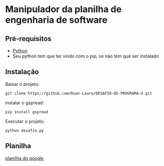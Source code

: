 # Manipulador da planilha de engenharia de software

## Pré-requisitos
- [Python](https://www.python.org/downloads/)
- Seu python tem que ter vindo com o pip, se não tem que ser instalado

## Instalação
Baixar o projeto:
```
git clone https://github.com/Ruan-Lauro/DESAFIO-DE-PROGRAMA-O.git
```
instalar o gspread:
```
pip install gspread
```
Executar o projeto:
```
python desafio.py
```
## Planilha
[planilha do google](https://docs.google.com/spreadsheets/d/1Mx7dL15850KsZirob7D37QfIlSR4KPrZwToi6MDAEkA/edit?usp=sharing)
